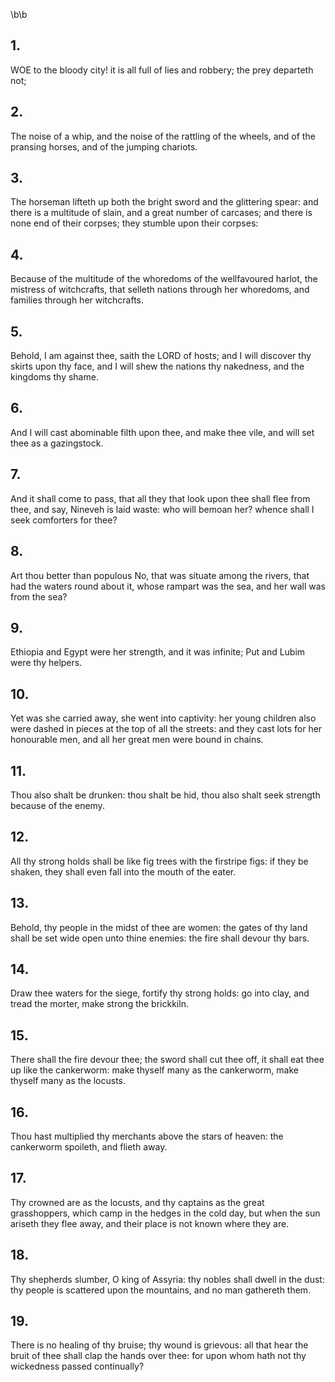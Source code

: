 \b\b
## 1.
WOE to the bloody city!  it is all full of lies and robbery; the prey departeth not;
## 2.
The noise of a whip, and the noise of the rattling of the wheels, and of the pransing horses, and of the jumping chariots.
## 3.
The horseman lifteth up both the bright sword and the glittering spear: and there is a multitude of slain, and a great number of carcases; and there is none end of their corpses; they stumble upon their corpses:
## 4.
Because of the multitude of the whoredoms of the wellfavoured harlot, the mistress of witchcrafts, that selleth nations through her whoredoms, and families through her witchcrafts.
## 5.
Behold, I am against thee, saith the LORD of hosts; and I will discover thy skirts upon thy face, and I will shew the nations thy nakedness, and the kingdoms thy shame.
## 6.
And I will cast abominable filth upon thee, and make thee vile, and will set thee as a gazingstock.
## 7.
And it shall come to pass, that all they that look upon thee shall flee from thee, and say, Nineveh is laid waste: who will bemoan her?  whence shall I seek comforters for thee?
## 8.
Art thou better than populous No, that was situate among the rivers, that had the waters round about it, whose rampart was the sea, and her wall was from the sea?
## 9.
Ethiopia and Egypt were her strength, and it was infinite; Put and Lubim were thy helpers.
## 10.
Yet was she carried away, she went into captivity: her young children also were dashed in pieces at the top of all the streets: and they cast lots for her honourable men, and all her great men were bound in chains.
## 11.
Thou also shalt be drunken: thou shalt be hid, thou also shalt seek strength because of the enemy.
## 12.
All thy strong holds shall be like fig trees with the firstripe figs: if they be shaken, they shall even fall into the mouth of the eater.
## 13.
Behold, thy people in the midst of thee are women: the gates of thy land shall be set wide open unto thine enemies: the fire shall devour thy bars.
## 14.
Draw thee waters for the siege, fortify thy strong holds: go into clay, and tread the morter, make strong the brickkiln.
## 15.
There shall the fire devour thee; the sword shall cut thee off, it shall eat thee up like the cankerworm: make thyself many as the cankerworm, make thyself many as the locusts.
## 16.
Thou hast multiplied thy merchants above the stars of heaven: the cankerworm spoileth, and flieth away.
## 17.
Thy crowned are as the locusts, and thy captains as the great grasshoppers, which camp in the hedges in the cold day, but when the sun ariseth they flee away, and their place is not known where they are.
## 18.
Thy shepherds slumber, O king of Assyria: thy nobles shall dwell in the dust: thy people is scattered upon the mountains, and no man gathereth them.
## 19.
There is no healing of thy bruise; thy wound is grievous: all that hear the bruit of thee shall clap the hands over thee: for upon whom hath not thy wickedness passed continually?
